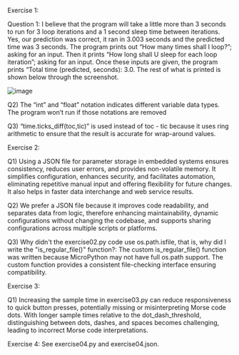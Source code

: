 Exercise 1:

Question 1: I believe that the program will take a little more than 3 seconds to run for 3 loop iterations and a 1 second sleep time between iterations. Yes, our prediction was correct, it ran in 3.003 seconds and the predicted time was 3 seconds. The program prints out “How many times shall I loop?”; asking for an input. Then it prints “How long shall U sleep for each loop iteration”; asking for an input. Once these inputs are given, the program prints “Total time (predicted, seconds): 3.0. The rest of what is printed is shown below through the screenshot.  

![image](https://github.com/dsumigar/2023-hw-mini/assets/114698332/26b7282c-b9c2-496c-990c-780a43de8ff7)

Q2) The “int” and “float” notation indicates different variable data types. The program won’t run if those notations are removed 

Q3) “time.ticks_diff(toc,tic)” is used instead of toc - tic because it uses ring arithmetic to ensure that the result is accurate for wrap-around values.

Exercise 2:

Q1) Using a JSON file for parameter storage in embedded systems ensures consistency, reduces user errors, and provides non-volatile memory. It simplifies configuration, enhances security, and facilitates automation, eliminating repetitive manual input and offering flexibility for future changes. It also helps in faster data interchange and web service results. 

Q2) We prefer a JSON file because it improves code readability, and separates data from logic, therefore enhancing maintainability, dynamic configurations without changing the codebase, and supports sharing configurations across multiple scripts or platforms.

Q3) Why didn't the exercise02.py code use os.path.isfile, that is, why did I write the "is_regular_file()" function?: The custom is_regular_file() function was written because MicroPython may not have full os.path support. The custom function provides a consistent file-checking interface ensuring compatibility. 

Exercise 3:

Q1) Increasing the sample time in exercise03.py can reduce responsiveness to quick button presses, potentially missing or misinterpreting Morse code dots. With longer sample times relative to the dot_dash_threshold, distinguishing between dots, dashes, and spaces becomes challenging, leading to incorrect Morse code interpretations.

Exercise 4:
See exercise04.py and exercise04.json.

